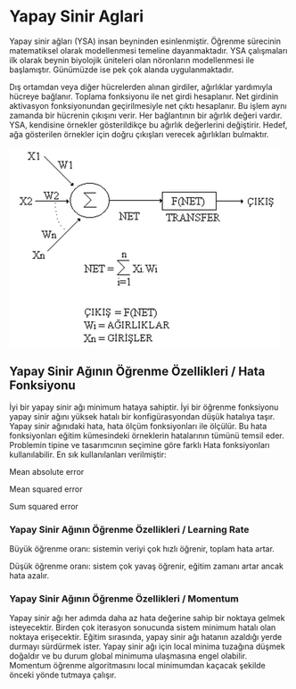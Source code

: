 # Yapay Sinir Aglari

Yapay sinir ağları (YSA) insan beyninden esinlenmiştir.
Öğrenme sürecinin matematiksel olarak modellenmesi temeline dayanmaktadır.
YSA çalışmaları ilk olarak beynin biyolojik üniteleri olan nöronların modellenmesi ile başlamıştır. 
Günümüzde ise pek çok alanda uygulanmaktadır. 

Dış ortamdan veya diğer hücrelerden alınan girdiler, ağırlıklar yardımıyla hücreye bağlanır. Toplama fonksiyonu ile net girdi hesaplanır. Net girdinin aktivasyon fonksiyonundan geçirilmesiyle net çıktı hesaplanır. Bu işlem aynı zamanda bir hücrenin çıkışını verir.
Her bağlantının bir ağırlık değeri vardır. 
YSA, kendisine örnekler gösterildikçe bu ağırlık değerlerini değiştirir.
Hedef, ağa gösterilen örnekler için doğru çıkışları verecek ağırlıkları bulmaktır. 


![](https://github.com/ozdenurucar/Yapay_Sinir_Aglari/blob/master/Resimler/ysa_genelyapi.png)

## Yapay Sinir Ağının Öğrenme Özellikleri / Hata Fonksiyonu

İyi bir yapay sinir ağı  minimum hataya sahiptir. 
İyi bir öğrenme fonksiyonu yapay sinir ağını yüksek hatalı bir konfigürasyondan düşük hatalıya taşır. 
Yapay sinir ağınıdaki hata, hata ölçüm fonksiyonları ile ölçülür. 
Bu hata fonksiyonları eğitim kümesindeki örneklerin hatalarının tümünü temsil eder. Problemin tipine ve tasarımcının seçimine göre farklı Hata fonksiyonları kullanılabilir. 
En sık kullanılanları verilmiştir:

  Mean absolute error
  
  Mean squared error
  
  Sum squared error
  
### Yapay Sinir Ağının Öğrenme Özellikleri / Learning Rate

Büyük öğrenme oranı: sistemin veriyi çok hızlı öğrenir, toplam hata artar. 

Düşük öğrenme oranı: sistem çok yavaş öğrenir, eğitim zamanı artar ancak hata azalır. 

### Yapay Sinir Ağının Öğrenme Özellikleri / Momentum

Yapay sinir ağı her adımda daha az hata değerine sahip bir noktaya gelmek isteyecektir. 
Birden çok iterasyon sonucunda sistem minimum hatalı olan noktaya erişecektir. 
Eğitim sırasında, yapay sinir ağı hatanın azaldığı yerde durmayı sürdürmek ister. 
Yapay sinir ağı için local minima tuzağına düşmek doğaldır ve bu durum global minimuma ulaşmasına engel olabilir. 
Momentum öğrenme algoritmasını local minimumdan kaçacak şekilde önceki yönde tutmaya çalışır. 


